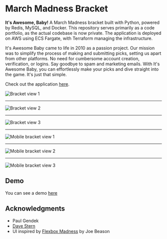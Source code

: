 # March Madness Bracket

**It's Awesome, Baby!** A March Madness bracket built with Python, powered by Redis, MySQL, and Docker. This repository serves primarily as a code portfolio, as the actual codebase is now private. The application is deployed on AWS using ECS Fargate, with Terraform managing the infrastructure.

It's Awesome Baby came to life in 2010 as a passion project. Our mission was to simplify the process of making and submitting picks, setting us apart from other platforms. No need for cumbersome account creation, verification, or logins. Say goodbye to spam and marketing emails. With It's Awesome Baby, you can effortlessly make your picks and dive straight into the game. It's just that simple.

Check out the application [here](https://www.itsawesomebaby.com/demo).

![Bracket view 1](https://github.com/jimmygoogle/ncaa-portfolio/blob/main/bracket.png?raw=true)
***
![Bracket view 2](https://github.com/jimmygoogle/ncaa-portfolio/blob/main/standings.png?raw=true)
***
![Bracket view 3](https://github.com/jimmygoogle/ncaa-portfolio/blob/main/user-bracket.png?raw=true)
***
![Mobile bracket view 1](https://github.com/jimmygoogle/ncaa-portfolio/blob/main/bracket-mobile.png?raw=true)
***
![Mobile bracket view 2](https://github.com/jimmygoogle/ncaa-portfolio/blob/main/standings-mobile.png?raw=true)
***
![Mobile bracket view 3](https://github.com/jimmygoogle/ncaa-portfolio/blob/main/user-bracket-mobile.png?raw=true)

## Demo
You can see a demo [here](http://www.itsawesomebaby.com/demo)

## Acknowledgments

* Paul Gendek
* [Dave Stern](https://github.com/davestern)
* UI inspired by [Flexbox Madness](https://codepen.io/jbeason/pen/Wbaedb) by Joe Beason

